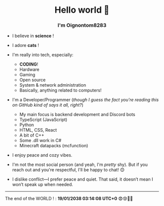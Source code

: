 
<p align="center">
    <h1 align="center">Hello world 👋</h1>
    <h3 align="center">I'm Oignontom8283</h3>
</p>

* I believe in **science** !

* I adore **cats** !

* I'm really into tech, especially:

  * **CODING**!
  * Hardware
  * Gaming
  * Open source
  * System & network administration
  * Basically, anything related to computers!

* I'm a Developer/Programmer (*though I guess the fact you're reading this on GitHub kind of says it all, right?*)

  * My main focus is backend development and Discord bots
  * TypeScript (JavaScript)
  * Python
  * HTML, CSS, React
  * A bit of C++
  * Some .dll work in C#
  * Minecraft datapacks (mcfunction)

* I enjoy peace and cozy vibes.

* I'm not the most social person (and yeah, I'm *pretty* shy). But if you reach out and you're respectful, I'll be happy to chat! 😊

* I dislike conflict—I prefer peace and quiet. That said, it doesn’t mean I won’t speak up when needed.


<!-- - Je suis un  __scientiste__ !
- j'adore les **chats** !
- J'aime particulièrement l'informatique.
    - Le **CODE** !
    - Le hardware
    - Le gaming
    - L'open source
    - L'administration système/réseau
    - Et globalement tout ce qui touche à l'informatique !
- Je suis Développeur/Programateur, *mais je suppose que le fait que vous lisiez ceci sur GitHub parle pour moi ?*
    - Ma spécialité ces le backend et les bot discord   
    - TypeScript (Javascript)
    - Python
    - html, css, React
    - Un peu de C++
    - Quels que .dll en C#
    - Datapack minecraft (mcfunction)

- J'aime le calme et l'ambiance cocooning.
- Je ne suis pas particulièrement sociable (et aussi un peu *beaucoup* timide). Mais si vous venez vers moi et que vous êtes respectueux, je parlerai avec plaisir ! 😊
- Je n'aime pas les conflits, je préfère la paix et la tranquillité. Mais ce n'est pas une raison pour ne pas dire les choses. -->

---

The end of the WORLD ! : **19/01/2038 03:14:08 UTC+0** 😨😰🥵🫥

<!--
**Oignontom8283/oignontom8283** is a ✨ _special_ ✨ repository because its `README.md` (this file) appears on your GitHub profile.

Here are some ideas to get you started:

- 🔭 I’m currently working on ...
- 🌱 I’m currently learning ...
- 👯 I’m looking to collaborate on ...
- 🤔 I’m looking for help with ...
- 💬 Ask me about ...
- 📫 How to reach me: ...
- 😄 Pronouns: ...
- ⚡ Fun fact: ...
-->
